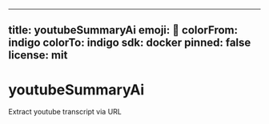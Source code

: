 
---
title: youtubeSummaryAi
emoji: 🧠
colorFrom: indigo
colorTo: indigo
sdk: docker
pinned: false
license: mit
---

# youtubeSummaryAi
Extract youtube transcript via URL
